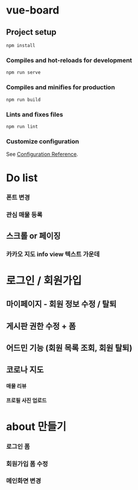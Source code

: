 # vue-board

## Project setup

```
npm install
```

### Compiles and hot-reloads for development

```
npm run serve
```

### Compiles and minifies for production

```
npm run build
```

### Lints and fixes files

```
npm run lint
```

### Customize configuration

See [Configuration Reference](https://cli.vuejs.org/config/).

# Do list

### 폰트 변경

### 관심 매물 등록

## 스크롤 or 페이징

### 카카오 지도 info view 텍스트 가운데

# 로그인 / 회원가입

## 마이페이지 - 회원 정보 수정 / 탈퇴

## 게시판 권한 수정 + 폼

## 어드민 기능 (회원 목록 조회, 회원 탈퇴)

## 코로나 지도

#### 매물 리뷰

#### 프로필 사진 업로드

# about 만들기

### 로그인 폼

### 회원가입 폼 수정

### 메인화면 변경
